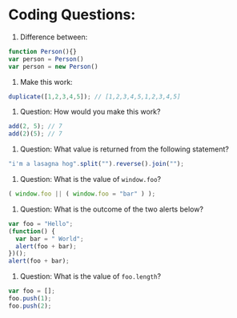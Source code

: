# Coding Questions:
1. Difference between: 
```javascript
function Person(){}
var person = Person()
var person = new Person()
```
1. Make this work:
```javascript
duplicate([1,2,3,4,5]); // [1,2,3,4,5,1,2,3,4,5]
```
1. Question: How would you make this work?
```javascript
add(2, 5); // 7
add(2)(5); // 7
```
1. Question: What value is returned from the following statement?
```javascript
"i'm a lasagna hog".split("").reverse().join("");
```
1. Question: What is the value of `window.foo`?
```javascript
( window.foo || ( window.foo = "bar" ) );
```
1. Question: What is the outcome of the two alerts below?
```javascript
var foo = "Hello"; 
(function() { 
  var bar = " World"; 
  alert(foo + bar); 
})(); 
alert(foo + bar);
```
1. Question: What is the value of `foo.length`?
```javascript
var foo = [];
foo.push(1);
foo.push(2);
```
